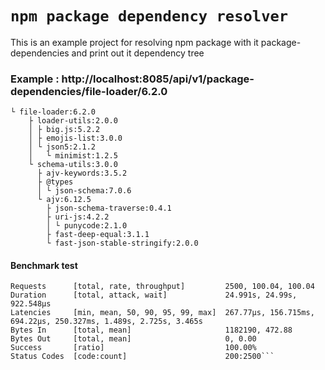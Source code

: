 # `npm package dependency resolver`

This is an example project for resolving npm package with it package-dependencies
and print out it dependency tree

### Example : http://localhost:8085/api/v1/package-dependencies/file-loader/6.2.0

```
└ file-loader:6.2.0
    ├ loader-utils:2.0.0
    │ ├ big.js:5.2.2
    │ ├ emojis-list:3.0.0
    │ └ json5:2.1.2
    │   └ minimist:1.2.5
    └ schema-utils:3.0.0
      ├ ajv-keywords:3.5.2
      ├ @types
      │ └ json-schema:7.0.6
      └ ajv:6.12.5
        ├ json-schema-traverse:0.4.1
        ├ uri-js:4.2.2
        │ └ punycode:2.1.0
        ├ fast-deep-equal:3.1.1
        └ fast-json-stable-stringify:2.0.0
```

#### Benchmark test
```
Requests      [total, rate, throughput]         2500, 100.04, 100.04
Duration      [total, attack, wait]             24.991s, 24.99s, 922.548µs
Latencies     [min, mean, 50, 90, 95, 99, max]  267.77µs, 156.715ms, 694.22µs, 250.327ms, 1.489s, 2.725s, 3.465s
Bytes In      [total, mean]                     1182190, 472.88
Bytes Out     [total, mean]                     0, 0.00
Success       [ratio]                           100.00%
Status Codes  [code:count]                      200:2500```
```